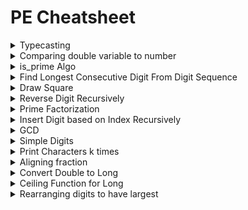 # PE Cheatsheet

<details>

<summary>Typecasting</summary>

```c
cs1010_print_double((double)mcneal*100.0/(double)total);
```



</details>

<details>

<summary>Comparing double variable to number</summary>

<pre class="language-c"><code class="lang-c">while (fabs(fx) >= 0.000000001) {
    double fpx = fp(a, b, c, x);
<strong>    x = fx/fpx;
</strong>    fx = f(a, b, c, d, x);
}
</code></pre>

</details>

<details>

<summary>is_prime Algo</summary>

```c
bool is_prime(long n)
{
    if (n < 2){
        return false;
    }
    for (int i = 2; i * i <= n; i += 1) {
        if (n % i == 0) {
            return false;
        }
    }
    return true;
}
```

</details>

<details>

<summary>Find Longest Consecutive Digit From Digit Sequence</summary>

<pre class="language-c"><code class="lang-c">long longest_count = 1 ;
long longest_digit;
long current_count = 0;
long current_digit = n % 10;

do {
// Increase the counter if we see the same digit.
// Otherwise reset counter to 1.
    if (n % 10 == current_digit) {
<strong>        current_count += 1;
</strong>    } else {
        current_count = 1;
    }
    // Checks if we find a longer (or equally long)
    // consecutive sequence. Update longest_digit
    // and longest_count if so.
    if (current_count > longest_count) {
        longest_digit = current_digit;
        longest_count = current_count;
    } else if (current_count == longest_count) {
        if (current_digit &#x3C; longest_digit) {
            longest_digit = current_digit;
        }
    }
    
    // Update the current digit to the last digit of n
    // and shorten n by one digit.
    current_digit = n % 10;
    n = n / 10;
} while (n > 0);
return longest_digit;
}
</code></pre>



</details>

<details>

<summary>Draw Square</summary>

![](<.gitbook/assets/image (9).png>)

```c
void print_line(long width) {
    for (long i = 0; i < width; i+=1) {
        cs1010_print_string("#");
    }
}

void print_border(long width) {
    cs1010_print_string("#");
    for (long i = 0; i < width 2; i+=1) {
        cs1010_print_string(" ");
    }
    cs1010_print_string("#");
}

void print_square(long row, long width) {
    if (width == 1) {
        cs1010_print_string("#");
    } else if (row == 0 || row == width 1) {
        print_line(width);
    } else if (row == 1 || row == width 2) {
        print_border(width);
    } else {
        cs1010_print_string("# ");
        print_square(row 2, width 4);
        cs1010_print_string(" #");
    }
}

int main()
{
    long width = cs1010_read_long();
    for (long row = 0; row < width; row += 1) {
    print_square(row, width);
    cs1010_println_string("");
    }
}


```

</details>

<details>

<summary>Reverse Digit Recursively</summary>

```c
long num_of_digits(long n){
  if (n < 10){
    return 1;
  }
  return 1 + num_of_digits(n / 10);
}

long pow10(long k){
  if (k == 0){
    return 1;
  }
  return 10 * pow10(k - 1);
}

long reverse(long n, long digits){
  if (digits == 1){
    return n;
  }
  return (n % 10) * pow10(digits - 1) + reverse(n / 10, digits - 1);
}

long output = reverse(n, num_of_digits(n));
```

Reasoning:

* Assume by wishful thinking that the rest of the digits are reversed already
* To reverse the last digit (add it to the front):
  * Obtain the last digit (n%10)
  * Multiply last digit with num of digits (pow10 function)
  * Add last digit to the reversed digits

</details>

<details>

<summary>Prime Factorization</summary>

```c
long curr = n;
if (is_prime(curr)) {
  print(curr, 1);
    return;
}
for (long factor = 2; factor <= sqrt(curr) && curr != 1; factor += 1) { // <changed here
  if (is_prime(factor)) {
    long count = 0;
      while (curr % factor == 0) {
        curr = curr / factor;
          count += 1;
      }
    if (count != 0) {
      print(factor, count);
    }
    if (is_prime(curr) && curr != 1) {
      print(curr, 1);
        return;
    }
  }
}
```

* Rationale:
  * if number is prime --> don't need check for factors --> just output
  * Check for prime factors up till sqrt(curr) only or if curr is already == 1

</details>

<details>

<summary>Insert Digit based on Index Recursively</summary>

```c
long insert(long N, long d, long k){
  if (k == 1){
    return N * 10 + d;
  }
  return insert(N / 10, d, k - 1) * 10 + (N % 10);
}

#In Main to deal with negative numbers
  if (N >= 0){
   answer = insert(N, d, k);
  }
  else {
    answer = -insert(-N, d, k);
  }
```

* Base case
  * When the index to insert is 1 --> the number is \* 10 and added with the insertion number
* Solving sub-problem
  * insert the shorter number (number / 10) with index (k-1)

</details>

<details>

<summary>GCD</summary>

```c
long gcd(long a, long b) {
  if (b == 0) {
    return a;
  }
  return gcd(b, a % b);
}

```

* Euclidean Algorithm

</details>

<details>

<summary>Simple Digits</summary>

```c
long simplify(long n) {
  if (n / 10 == 0) {
    // one digit remaining
    return n;
  }
  if ((n / 10) % 10 == n % 10) {
    // last two digits are the same
    return simplify(n / 10);
  }
  // last two digits are different
  return simplify(n / 10) * 10 + (n % 10);
}
```

</details>

<details>

<summary>Print Characters k times</summary>

* Useful for drawing patterns

```c
void print_k_times(long times, char c) {
    for (long i = 0; i < times; i++) {
        putchar(c);
    }
}
```

</details>

<details>

<summary>Aligning fraction</summary>

```c
long ilen;
if (whole == 0) {
  ilen = 0;
} else {
  ilen = count_digits(whole);
}
long nlen = count_digits(numerator);
long dlen = count_digits(denominator);
print_k_times(ilen + (dlen nlen)/2, ' ');
cs1010_println_long(numerator);
if (whole != 0) {

  cs1010_print_long(whole);
}
print_k_times(dlen, ' ');
cs1010_println_string("");
print_k_times(ilen, ' ');
cs1010_println_long(denominator);
```

![](.gitbook/assets/image.png)

</details>

<details>

<summary>Convert Double to Long</summary>

```c
long numerator = (long)(round(num * 10));
```

</details>

<details>

<summary>Ceiling Function for Long</summary>

```c
  double num = ceil((double)distance / (double)1000);
  long segments = (long)(round(num));
```

</details>

<details>

<summary>Rearranging digits to have largest</summary>

```c
long insert(long n, long digit)
{
  if (n % 10 > digit) {
    return n * 10 + digit;
  }
  if (n == 0) {
    return digit;
  }
  return (insert(n / 10, digit) * 10) + (n % 10);
}
long largest(long n)
{
  if (n < 10) {
    return n;
  }
  return insert(largest(n / 10), n % 10);
}
```

* For example, the largest possible number we get by rearranging the digits in 6752378 is 8776532. The largest possible number we get by rearranging the digits in -1010 is -11
* For negative numbers, we need to rearrange the digits in reverse order.

</details>
